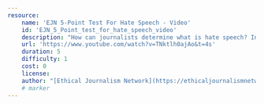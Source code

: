 ```yaml
---
resource:
    name: 'EJN 5-Point Test For Hate Speech - Video'
    id: 'EJN_5_Point_test_for_hate_speech_video'
    description: "How can journalists determine what is hate speech? In this video the EJN gives five points which media professionals should review before they publish."
    url: 'https://www.youtube.com/watch?v=TNktlh0ajAo&t=4s'
    duration: 5    
    difficulty: 1   
    cost: 0      
    license:
    author: "[Ethical Journalism Network](https://ethicaljournalismnetwork.org/)"
    # marker
---
```

